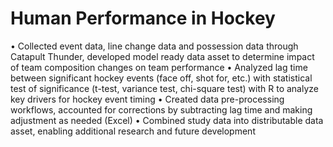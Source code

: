 # Human Performance in Hockey
•	Collected event data, line change data and possession data through Catapult Thunder, developed model ready data asset to determine impact of team composition changes on team performance
•	Analyzed lag time between significant hockey events (face off, shot for, etc.) with statistical test of significance (t-test, variance test, chi-square test) with R to analyze key drivers for hockey event timing
•	Created data pre-processing workflows, accounted for corrections by subtracting lag time and making adjustment as needed (Excel)
•	Combined study data into distributable data asset, enabling additional research and future development
